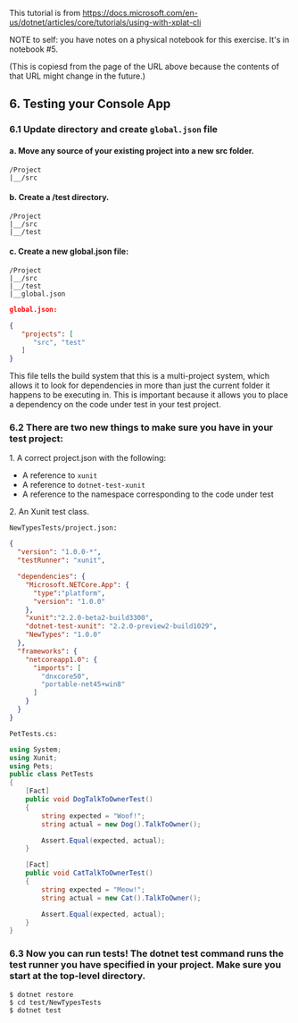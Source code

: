 This tutorial is from https://docs.microsoft.com/en-us/dotnet/articles/core/tutorials/using-with-xplat-cli

NOTE to self: you have notes on a physical notebook for this exercise. It's in notebook #5.

(This is copiesd from the page of the URL above because the contents of that URL might change in the future.)
## 6. Testing your Console App
### 6.1 Update directory and create `global.json` file
#### a. Move any source of your existing project into a new src folder.

```
/Project
|__/src
```

#### b. Create a /test directory.
```
/Project
|__/src
|__/test
```

#### c. Create a new global.json file:
``` 
/Project
|__/src
|__/test
|__global.json
```

``` JSON
global.json:

{
   "projects": [
      "src", "test"
   ]
}
```

This file tells the build system that this is a multi-project system, which allows it to look for dependencies in more than just the current folder it happens to be executing in. This is important because it allows you to place a dependency on the code under test in your test project.


### 6.2 There are two new things to make sure you have in your test project:

1\. A correct project.json with the following:

* A reference to `xunit`
* A reference to `dotnet-test-xunit`
* A reference to the namespace corresponding to the code under test

2\. An Xunit test class.


`NewTypesTests/project.json:`

``` JSON
{
  "version": "1.0.0-*",
  "testRunner": "xunit",

  "dependencies": {
    "Microsoft.NETCore.App": {
      "type":"platform",
      "version": "1.0.0"
    },
    "xunit":"2.2.0-beta2-build3300",
    "dotnet-test-xunit": "2.2.0-preview2-build1029",
    "NewTypes": "1.0.0"
  },
  "frameworks": {
    "netcoreapp1.0": {
      "imports": [
        "dnxcore50",
        "portable-net45+win8" 
      ]
    }
  }
}
```

`PetTests.cs:`
``` C#
using System;
using Xunit;
using Pets;
public class PetTests
{
    [Fact]
    public void DogTalkToOwnerTest()
    {
        string expected = "Woof!";
        string actual = new Dog().TalkToOwner();

        Assert.Equal(expected, actual);
    }

    [Fact]
    public void CatTalkToOwnerTest()
    {
        string expected = "Meow!";
        string actual = new Cat().TalkToOwner();

        Assert.Equal(expected, actual);
    }
}
```


### 6.3 Now you can run tests! The dotnet test command runs the test runner you have specified in your project. Make sure you start at the top-level directory.

``` 
$ dotnet restore
$ cd test/NewTypesTests
$ dotnet test
```